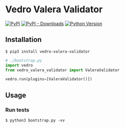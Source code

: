 # Vedro Valera Validator

[![PyPI](https://img.shields.io/pypi/v/vedro-valera-validator.svg?style=flat-square)](https://pypi.python.org/pypi/vedro-valera-validator/)
[![PyPI - Downloads](https://img.shields.io/pypi/dm/vedro-valera-validator?style=flat-square)](https://pypi.python.org/pypi/vedro-valera-validator/)
[![Python Version](https://img.shields.io/pypi/pyversions/vedro-valera-validator.svg?style=flat-square)](https://pypi.python.org/pypi/vedro-valera-validator/)

## Installation

```shell
$ pip3 install vedro-valera-validator
```

```python
# ./bootstrap.py
import vedro
from vedro_valera_validator import ValeraValidator

vedro.run(plugins=[ValeraValidator()])
```

## Usage

### Run tests

```shell
$ python3 bootstrap.py -vv
```
